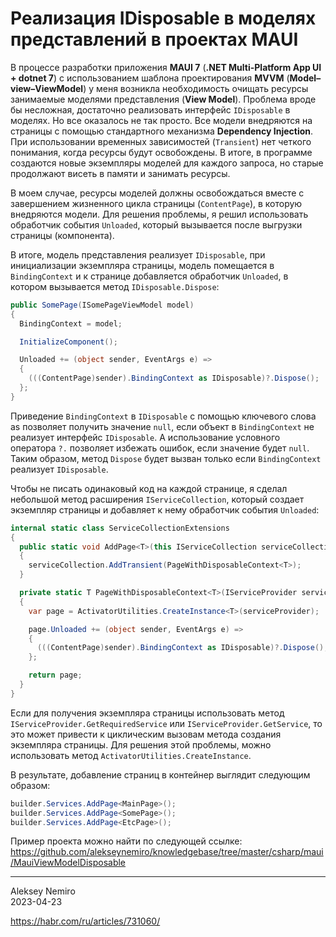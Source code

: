 # Реализация IDisposable в моделях представлений в проектах MAUI

В процессе разработки приложения **MAUI 7** (**.NET Multi-Platform App UI + dotnet 7**) с использованием шаблона проектирования **MVVM** (**Model–view–ViewModel**) у меня возникла необходимость очищать ресурсы занимаемые моделями представления (**View Model**). Проблема вроде бы несложная, достаточно реализовать интерфейс `IDisposable` в моделях. Но все оказалось не так просто. Все модели внедряются на страницы с помощью стандартного механизма **Dependency Injection**. При использовании временных зависимостей (`Transient`) нет четкого понимания, когда ресурсы будут освобождены. В итоге, в программе создаются новые экземпляры моделей для каждого запроса, но старые продолжают висеть в памяти и занимать ресурсы.

В моем случае, ресурсы моделей должны освобождаться вместе с завершением жизненного цикла страницы (`ContentPage`), в которую внедряются модели. Для решения проблемы, я решил использовать обработчик события `Unloaded`, который вызывается после выгрузки страницы (компонента).

В итоге, модель представления реализует `IDisposable`, при инициализации экземпляра страницы, модель помещается в `BindingContext` и к странице добавляется обработчик `Unloaded`, в котором вызывается метод `IDisposable.Dispose`:

```c#
public SomePage(ISomePageViewModel model)
{
  BindingContext = model;

  InitializeComponent();

  Unloaded += (object sender, EventArgs e) =>
  {
    (((ContentPage)sender).BindingContext as IDisposable)?.Dispose();
  };
}
```

Приведение `BindingContext` в `IDisposable` с помощью ключевого слова as позволяет получить значение `null`, если объект в `BindingContext` не реализует интерфейс `IDisposable`. А использование условного оператора `?.` позволяет избежать ошибок, если значение будет `null`. Таким образом, метод `Dispose` будет вызван только если `BindingContext` реализует `IDisposable`.

Чтобы не писать одинаковый код на каждой странице, я сделал небольшой метод расширения `IServiceCollection`, который создает экземпляр страницы и добавляет к нему обработчик события `Unloaded`:

```c#
internal static class ServiceCollectionExtensions
{
  public static void AddPage<T>(this IServiceCollection serviceCollection) where T : ContentPage
  {
    serviceCollection.AddTransient(PageWithDisposableContext<T>);
  }

  private static T PageWithDisposableContext<T>(IServiceProvider serviceProvider) where T : ContentPage
  {
    var page = ActivatorUtilities.CreateInstance<T>(serviceProvider);

    page.Unloaded += (object sender, EventArgs e) =>
    {
      (((ContentPage)sender).BindingContext as IDisposable)?.Dispose();
    };

    return page;
  }
}
```

Если для получения экземпляра страницы использовать метод `IServiceProvider.GetRequiredService` или `IServiceProvider.GetService`, то это может привести к циклическим вызовам метода создания экземпляра страницы. Для решения этой проблемы, можно использовать метод `ActivatorUtilities.CreateInstance`.

В результате, добавление страниц в контейнер выглядит следующим образом:

```c#
builder.Services.AddPage<MainPage>();
builder.Services.AddPage<SomePage>();
builder.Services.AddPage<EtcPage>();
```

Пример проекта можно найти по следующей ссылке:  
https://github.com/alekseynemiro/knowledgebase/tree/master/csharp/maui/MauiViewModelDisposable

---
Aleksey Nemiro  
2023-04-23

https://habr.com/ru/articles/731060/
